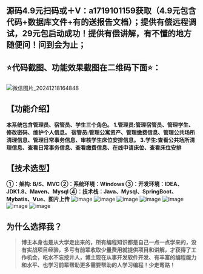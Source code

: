 ## 源码4.9元扫码或＋V：a1719101159获取（4.9元包含代码+数据库文件+有的送报告文档）；提供有偿远程调试，29元包启动成功！提供有偿讲解，有不懂的地方随便问！问到会为止；
## ⭐代码截图、功能效果截图在二维码下面⭐：
### 
![微信图片_20241218164848](https://github.com/user-attachments/assets/646b2784-afb8-47ee-a4d4-5ccc9f96b331)


## 【功能介绍】
**本系统包含管理员、宿管员、学生三个角色。
1.管理员:管理宿管员、管理学生、修改密码、维护个人信息。
宿管员:管理公寓资产、管理缴费信息、管理公共场所清理信息、管理日常事务信息、审核学生床位安排信息。
3.学生:查看公共场所清理信息、查看日常事务信息、查看缴费信息、在线申请床位、查看床位安排**
## 【技术选型】
**①：架构: B/S、MVC
②：系统环境：Windows
③：开发环境：IDEA、JDK1.8、Maven、Mysql
④：技术栈：Java、Mysql、SpringBoot、Mybatis、Vue、图片上传**
![image](https://github.com/user-attachments/assets/edd5a864-e4f7-4a83-b635-2e739b0de237)
![image](https://github.com/user-attachments/assets/a01b3fd2-82bc-41a6-ba07-861fba104b26)
![image](https://github.com/user-attachments/assets/8c8dbb56-d075-4c6f-a892-9dbd325fc65f)
![image](https://github.com/user-attachments/assets/3f5efa32-de36-4cbf-8e99-1bc5a5230b6e)
![image](https://github.com/user-attachments/assets/7cb5ef86-232d-420c-995c-ff4028f9fd02)
![image](https://github.com/user-attachments/assets/401ab223-d794-4ef6-9376-8520efee1141)
![image](https://github.com/user-attachments/assets/51bd07c8-e60f-431c-97ff-15f1e2006339)

## 为什么选择我？

> **博主本身也是从大学走出来的，所有编程知识都是自己一点一点学来的，没有实战项目经验，多亏有前辈收取少量费用就提供项目和讲解，才获得了工作机会，吃水不忘挖井人，博主现在从事开发软件开发、有丰富的编程能力和水平、也学习前辈帮助更多需要帮助的人学习编程！少走弯路！**


